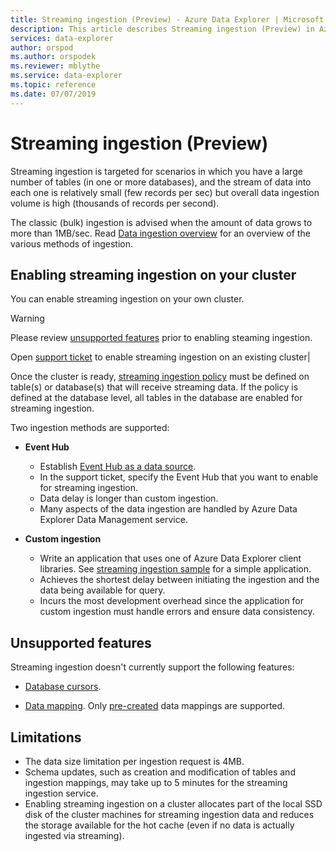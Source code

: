 ```yaml
---
title: Streaming ingestion (Preview) - Azure Data Explorer | Microsoft Docs
description: This article describes Streaming ingestion (Preview) in Azure Data Explorer.
services: data-explorer
author: orspod
ms.author: orspodek
ms.reviewer: mblythe
ms.service: data-explorer
ms.topic: reference
ms.date: 07/07/2019
---
```

# Streaming ingestion (Preview)

Streaming ingestion is targeted for scenarios in which you have a large number of tables (in one or more databases), and the stream of data into each one is relatively small (few records per sec) but  overall data ingestion volume is high (thousands of records per second).

The classic (bulk) ingestion is advised when the amount of data grows to more than 1MB/sec. Read [Data ingestion overview](/azure/data-explorer/ingest-data-overview) for an overview of the various methods of ingestion.

## Enabling streaming ingestion on your cluster

You can enable streaming ingestion on your own cluster.

> [!WARNING]
> Please review [unsupported features](#unsupported-features) prior to enabling steaming ingestion.

 
Open [support ticket](https://ms.portal.azure.com/#blade/Microsoft_Azure_Support/HelpAndSupportBlade/overview) to enable streaming ingestion on an existing cluster|

Once the cluster is ready, [streaming ingestion policy](../../concepts/streamingingestionpolicy.md) must be defined on table(s) or database(s) that will receive streaming data. If the policy is defined at the database level, all tables in the database are enabled for streaming ingestion.

Two ingestion methods are supported:

* **Event Hub** 
    * Establish [Event Hub as a data source](/azure/data-explorer/ingest-data-event-hub). 
    * In the support ticket, specify the Event Hub that you want to enable for streaming ingestion.
    * Data delay is longer than custom ingestion.
    * Many aspects of the data ingestion are handled by Azure Data Explorer Data Management service.

* **Custom ingestion**
    * Write an application that uses one of Azure Data Explorer client libraries. See [streaming ingestion sample](https://github.com/Azure/azure-kusto-samples-dotnet/tree/master/client/StreamingIngestionSample) for a simple application.
    * Achieves the shortest delay between initiating the ingestion and the data being available for query. 
    * Incurs the most development overhead since the application for custom ingestion must handle errors and ensure data consistency.

## Unsupported features

Streaming ingestion doesn't currently support the following features:

* [Database cursors](../databasecursor.md).

* [Data mapping](../../management/mappings.md). Only [pre-created](../../management/tables.md#create-ingestion-mapping) data mappings are supported. 

## Limitations

* The data size limitation per ingestion request is 4MB.
* Schema updates, such as creation and modification of tables and ingestion mappings, may take up to 5 minutes for the streaming ingestion service.
* Enabling streaming ingestion on a cluster allocates part of the local SSD disk of the cluster machines for streaming ingestion data and reduces the storage available for the hot cache
(even if no data is actually ingested via streaming).